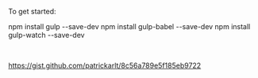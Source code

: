 To get started:

npm install gulp --save-dev
npm install gulp-babel --save-dev 
npm install gulp-watch --save-dev

<br>

https://gist.github.com/patrickarlt/8c56a789e5f185eb9722
